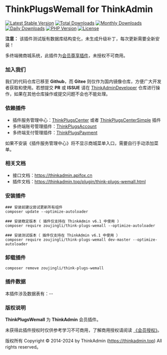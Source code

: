 # ThinkPlugsWemall for ThinkAdmin

[![Latest Stable Version](https://poser.pugx.org/zoujingli/think-plugs-wemall/v/stable)](https://packagist.org/packages/zoujingli/think-plugs-wemall)
[![Total Downloads](https://poser.pugx.org/zoujingli/think-plugs-wemall/downloads)](https://packagist.org/packages/zoujingli/think-plugs-wemall)
[![Monthly Downloads](https://poser.pugx.org/zoujingli/think-plugs-wemall/d/monthly)](https://packagist.org/packages/zoujingli/think-plugs-wemall)
[![Daily Downloads](https://poser.pugx.org/zoujingli/think-plugs-wemall/d/daily)](https://packagist.org/packages/zoujingli/think-plugs-wemall)
[![PHP Version](https://thinkadmin.top/static/icon/php-7.1.svg)](https://thinkadmin.top)
[![License](https://thinkadmin.top/static/icon/license-vip.svg)](https://thinkadmin.top/vip-introduce)

**注意：** 该插件测试版有数据库结构变化，未生成升级补丁，每次更新需要全新安装！

多终端微商城系统，此插件为[会员尊享插件](https://thinkadmin.top/vip-introduce)，未授权不可商用。

### 加入我们

我们的代码仓库已移至 **Github**，而 **Gitee** 则仅作为国内镜像仓库，方便广大开发者获取和使用。若想提交 **PR** 或 **ISSUE** 请在 [ThinkAdminDeveloper](https://github.com/zoujingli/ThinkAdminDeveloper) 仓库进行操作，如果在其他仓库操作或提交问题不会也不能处理。

### 依赖插件

* 插件服务管理中心：[ThinkPlugsCenter](https://thinkadmin.top/plugin/think-plugs-center.html) 或者 [ThinkPlugsCenterSimple](https://thinkadmin.top/plugin/think-plugs-center-simple.html) 插件
* 多终端账号管理插件：[ThinkPlugsAccount](https://thinkadmin.top/vip-plugs-account)
* 多终端支付管理插件：[ThinkPlugsPayment](https://thinkadmin.top/vip-plugs-payment)

如果不安装《插件服务管理中心》将不显示商城菜单入口，需要自行手动添加菜单。

### 相关文档

* 接口文档：https://thinkadmin.apifox.cn
* 插件文档：https://thinkadmin.top/plugin/think-plugs-wemall.html

### 安装插件

```shell
### 安装前建议尝试更新所有组件
composer update --optimize-autoloader

### 安装稳定版本 ( 插件仅支持在 ThinkAdmin v6.1 中使用 )
composer require zoujingli/think-plugs-wemall --optimize-autoloader

### 安装测试版本（ 插件仅支持在 ThinkAdmin v6.1 中使用 ）
composer require zoujingli/think-plugs-wemall dev-master --optimize-autoloader
```

### 卸载插件

```shell
composer remove zoujingli/think-plugs-wemall
```

### 插件数据

本插件涉及数据表有：--

### 版权说明

**ThinkPlugsWemall** 为 **ThinkAdmin** 会员插件。

未获得此插件授权时仅供参考学习不可商用，了解商用授权请阅读 [《会员授权》](https://thinkadmin.top/vip-introduce)。

版权所有 Copyright © 2014-2024 by ThinkAdmin (https://thinkadmin.top) All rights reserved。